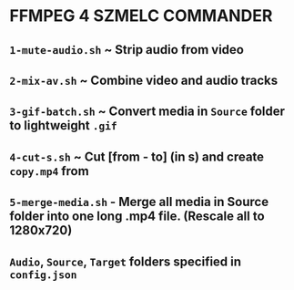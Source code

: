 # FFMPEG 4 SZMELC COMMANDER
## `1-mute-audio.sh` ~ Strip audio from video
## `2-mix-av.sh` ~ Combine video and audio tracks
## `3-gif-batch.sh` ~ Convert media in `Source` folder to lightweight `.gif`
## `4-cut-s.sh` ~ Cut [from - to] (in s) and create `copy.mp4` from
## `5-merge-media.sh` - Merge all media in Source folder into one long .mp4 file. (Rescale all to 1280x720)

## `Audio`, `Source`, `Target` folders specified in `config.json`
